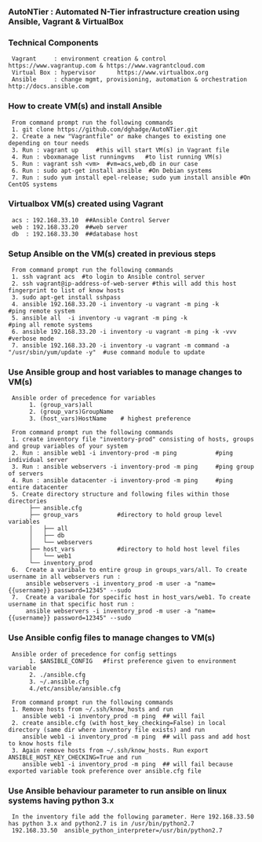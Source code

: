 ### AutoNTier : Automated N-Tier infrastructure creation using Ansible, Vagrant & VirtualBox

###  Technical Components
     Vagrant     : environment creation & control      https://www.vagrantup.com & https://www.vagrantcloud.com
     Virtual Box : hypervisor      https://www.virtualbox.org
     Ansible     : change mgmt, provisioning, automation & orchestration        http://docs.ansible.com

###  How to create VM(s) and install Ansible
     From command prompt run the following commands
     1. git clone https://github.com/dghadge/AutoNTier.git
     2. Create a new "Vagrantfile" or make changes to existing one depending on tour needs
     3. Run : vagrant up     #this will start VM(s) in Vagrant file
     4. Run : vboxmanage list runningvms   #to list running VM(s)
     5. Run : vagrant ssh <vm>  #vm=acs,web,db in our case
     6. Run : sudo apt-get install ansible  #On Debian systems
     7. Run : sudo yum install epel-release; sudo yum install ansible #On CentOS systems

###  Virtualbox VM(s) created using Vagrant
     acs : 192.168.33.10  ##Ansible Control Server
     web : 192.168.33.20  ##web server
     db  : 192.168.33.30  ##database host

###  Setup Ansible on the VM(s) created in previous steps
     From command prompt run the following commands
     1. ssh vagrant acs  #to login to Ansible control server
     2. ssh vagrant@ip-address-of-web-server #this will add this host fingerprint to list of know hosts
     3. sudo apt-get install sshpass
     4. ansible 192.168.33.20 -i inventory -u vagrant -m ping -k      #ping remote system
     5. ansible all  -i inventory -u vagrant -m ping -k               #ping all remote systems
     6. ansible 192.168.33.20 -i inventory -u vagrant -m ping -k -vvv #verbose mode
     7. ansible 192.168.33.20 -i inventory -u vagrant -m command -a "/usr/sbin/yum/update -y"  #use command module to update 

###  Use Ansible group and host variables to manage changes to VM(s)
     Ansible order of precedence for variables 
          1. (group_vars)all  
          2. (group_vars)GroupName
          3. (host_vars)HostName    # highest preference
     
     From command prompt run the following commands
     1. create inventory file "inventory-prod" consisting of hosts, groups and group variables of your system
     2. Run : ansible web1 -i inventory-prod -m ping           #ping individual server
     3. Run : ansible webservers -i inventory-prod -m ping     #ping group of servers
     4. Run : ansible datacenter -i inventory-prod -m ping     #ping entire datacenter
     5. Create directory structure and following files within those directories 
          ├── ansible.cfg
          ├── group_vars           #directory to hold group level variables
          │   ├── all
          │   ├── db
          │   └── webservers
          ├── host_vars            #directory to hold host level files
          │   └── web1
          └── inventory_prod
     6.  Create a varibale to entire group in groups_vars/all. To create username in all webservers run :
         ansible webservers -i inventory_prod -m user -a "name={{username}} password=12345" --sudo  
     7.  Create a varibale for specific host in host_vars/web1. To create username in that specific host run :
         ansible webservers -i inventory_prod -m user -a "name={{username}} password=12345" --sudo  

###  Use Ansible config files to manage changes to VM(s)
     Ansible order of precedence for config settings
          1. $ANSIBLE_CONFIG   #first preference given to environment variable
          2. ./ansible.cfg
          3. ~/.ansible.cfg
          4./etc/ansible/ansible.cfg
     
     From command prompt run the following commands
     1. Remove hosts from ~/.ssh/know_hosts and run
        ansible web1 -i inventory_prod -m ping  ## will fail
     2. create ansible.cfg (with host_key_checking=False) in local directory (same dir where inventory file exists) and run
        ansible web1 -i inventory_prod -m ping  ## will pass and add host to know hosts file
     3. Again remove hosts from ~/.ssh/know_hosts. Run export ANSIBLE_HOST_KEY_CHECKING=True and run
        ansible web1 -i inventory_prod -m ping  ## will fail because exported variable took preference over ansible.cfg file

###  Use Ansible behaviour parameter to run ansible on linux systems having python 3.x
     In the inventory file add the following parameter. Here 192.168.33.50 has python 3.x and python2.7 is in /usr/bin/python2.7
     192.168.33.50  ansible_python_interpreter=/usr/bin/python2.7



